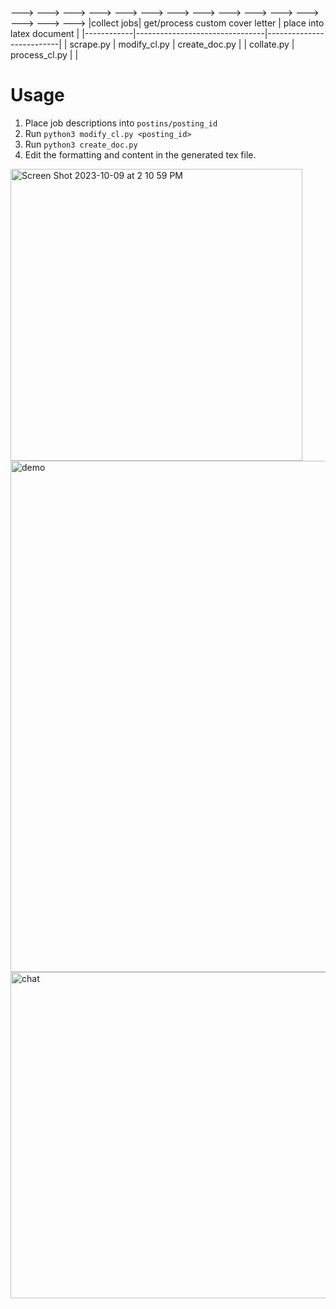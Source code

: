 ---> ---> ---> ---> ---> ---> ---> ---> ---> ---> ---> ---> ---> ---> --->
|collect jobs| get/process custom cover letter | place into latex document |
|------------|--------------------------------|--------------------------|
| scrape.py           |   modify_cl.py                             |           create_doc.py               |
| collate.py           |             process_cl.py                   |                          |

# Usage
1. Place job descriptions into `postins/posting_id`
2. Run `python3 modify_cl.py <posting_id>`
3. Run `python3 create_doc.py`
4. Edit the formatting and content in the generated tex file.

<img width="467" alt="Screen Shot 2023-10-09 at 2 10 59 PM" src="https://github.com/jackbullen/Coop-Search/assets/37254717/67d6ab06-3b32-4c85-92f8-afc0210b3097">

<img width="818" alt="demo" src="https://github.com/jackbullen/Coop-Search/assets/37254717/73102481-b8a5-4456-b194-0f8ea82b3d71">


<img width="522" alt="chat" src="https://github.com/jackbullen/Coop-Search/assets/37254717/bcda10fd-6ec8-4310-8add-ac9718c02821">
